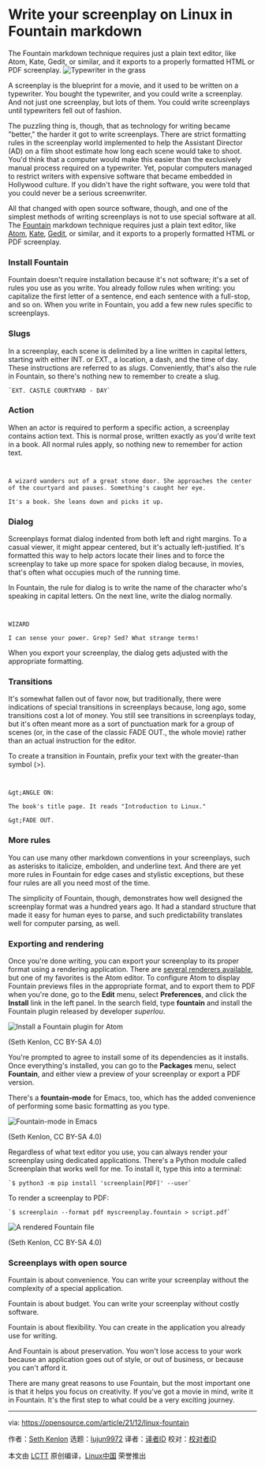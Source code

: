 [#]: subject: "Write your screenplay on Linux in Fountain markdown"
[#]: via: "https://opensource.com/article/21/12/linux-fountain"
[#]: author: "Seth Kenlon https://opensource.com/users/seth"
[#]: collector: "lujun9972"
[#]: translator: " "
[#]: reviewer: " "
[#]: publisher: " "
[#]: url: " "

Write your screenplay on Linux in Fountain markdown
======
The Fountain markdown technique requires just a plain text editor, like
Atom, Kate, Gedit, or similar, and it exports to a properly formatted
HTML or PDF screenplay.
![Typewriter in the grass][1]

A screenplay is the blueprint for a movie, and it used to be written on a typewriter. You bought the typewriter, and you could write a screenplay. And not just one screenplay, but lots of them. You could write screenplays until typewriters fell out of fashion.

The puzzling thing is, though, that as technology for writing became "better," the harder it got to write screenplays. There are strict formatting rules in the screenplay world implemented to help the Assistant Director (AD) on a film shoot estimate how long each scene would take to shoot. You'd think that a computer would make this easier than the exclusively manual process required on a typewriter. Yet, popular computers managed to restrict writers with expensive software that became embedded in Hollywood culture. If you didn't have the right software, you were told that you could never be a serious screenwriter.

All that changed with open source software, though, and one of the simplest methods of writing screenplays is not to use special software at all. The [Fountain][2] markdown technique requires just a plain text editor, like [Atom][3], [Kate][4], [Gedit][5], or similar, and it exports to a properly formatted HTML or PDF screenplay.

### Install Fountain

Fountain doesn't require installation because it's not software; it's a set of rules you use as you write. You already follow rules when writing: you capitalize the first letter of a sentence, end each sentence with a full-stop, and so on. When you write in Fountain, you add a few new rules specific to screenplays.

### Slugs

In a screenplay, each scene is delimited by a line written in capital letters, starting with either INT. or EXT., a location, a dash, and the time of day. These instructions are referred to as _slugs_. Conveniently, that's also the rule in Fountain, so there's nothing new to remember to create a slug.


```
`EXT. CASTLE COURTYARD - DAY`
```

### Action

When an actor is required to perform a specific action, a screenplay contains action text. This is normal prose, written exactly as you'd write text in a book. All normal rules apply, so nothing new to remember for action text.


```


A wizard wanders out of a great stone door. She approaches the center of the courtyard and pauses. Something's caught her eye.

It's a book. She leans down and picks it up.

```

### Dialog

Screenplays format dialog indented from both left and right margins. To a casual viewer, it might appear centered, but it's actually left-justified. It's formatted this way to help actors locate their lines and to force the screenplay to take up more space for spoken dialog because, in movies, that's often what occupies much of the running time.

In Fountain, the rule for dialog is to write the name of the character who's speaking in capital letters. On the next line, write the dialog normally.


```


WIZARD

I can sense your power. Grep? Sed? What strange terms!

```

When you export your screenplay, the dialog gets adjusted with the appropriate formatting.

### Transitions

It's somewhat fallen out of favor now, but traditionally, there were indications of special transitions in screenplays because, long ago, some transitions cost a lot of money. You still see transitions in screenplays today, but it's often meant more as a sort of punctuation mark for a group of scenes (or, in the case of the classic FADE OUT., the whole movie) rather than an actual instruction for the editor.

To create a transition in Fountain, prefix your text with the greater-than symbol (&gt;).


```


&gt;ANGLE ON:

The book's title page. It reads "Introduction to Linux."

&gt;FADE OUT.

```

### More rules

You can use many other markdown conventions in your screenplays, such as asterisks to italicize, embolden, and underline text. And there are yet more rules in Fountain for edge cases and stylistic exceptions, but these four rules are all you need most of the time.

The simplicity of Fountain, though, demonstrates how well designed the screenplay format was a hundred years ago. It had a standard structure that made it easy for human eyes to parse, and such predictability translates well for computer parsing, as well.

### Exporting and rendering

Once you're done writing, you can export your screenplay to its proper format using a rendering application. There are [several renderers available][6], but one of my favorites is the Atom editor. To configure Atom to display Fountain previews files in the appropriate format, and to export them to PDF when you're done, go to the **Edit** menu, select **Preferences**, and click the **Install** link in the left panel. In the search field, type **fountain** and install the Fountain plugin released by developer _superlou_.

![Install a Fountain plugin for Atom][7]

(Seth Kenlon, CC BY-SA 4.0)

You're prompted to agree to install some of its dependencies as it installs. Once everything's installed, you can go to the **Packages** menu, select **Fountain**, and either view a preview of your screenplay or export a PDF version.

There's a **fountain-mode** for Emacs, too, which has the added convenience of performing some basic formatting as you type.

![Fountain-mode in Emacs][8]

(Seth Kenlon, CC BY-SA 4.0)

Regardless of what text editor you use, you can always render your screenplay using dedicated applications. There's a Python module called Screenplain that works well for me. To install it, type this into a terminal:


```
`$ python3 -m pip install 'screenplain[PDF]' --user`
```

To render a screenplay to PDF:


```
`$ screenplain --format pdf myscreenplay.fountain > script.pdf`
```

![A rendered Fountain file][9]

(Seth Kenlon, CC BY-SA 4.0)

### Screenplays with open source

Fountain is about convenience. You can write your screenplay without the complexity of a special application.

Fountain is about budget. You can write your screenplay without costly software.

Fountain is about flexibility. You can create in the application you already use for writing.

And Fountain is about preservation. You won't lose access to your work because an application goes out of style, or out of business, or because you can't afford it.

There are many great reasons to use Fountain, but the most important one is that it helps you focus on creativity. If you've got a movie in mind, write it in Fountain. It's the first step to what could be a very exciting journey.

--------------------------------------------------------------------------------

via: https://opensource.com/article/21/12/linux-fountain

作者：[Seth Kenlon][a]
选题：[lujun9972][b]
译者：[译者ID](https://github.com/译者ID)
校对：[校对者ID](https://github.com/校对者ID)

本文由 [LCTT](https://github.com/LCTT/TranslateProject) 原创编译，[Linux中国](https://linux.cn/) 荣誉推出

[a]: https://opensource.com/users/seth
[b]: https://github.com/lujun9972
[1]: https://opensource.com/sites/default/files/styles/image-full-size/public/lead-images/doc-dish-lead.png?itok=h3fCkVmU (Typewriter in the grass)
[2]: http://fountain.io
[3]: https://opensource.com/article/20/12/atom
[4]: https://opensource.com/article/20/12/kate-text-editor
[5]: https://opensource.com/article/20/12/gedit
[6]: https://fountain.io/apps
[7]: https://opensource.com/sites/default/files/fountain-atom.jpg (Install a Fountain plugin for Atom)
[8]: https://opensource.com/sites/default/files/fountain-emacs_0.jpg (Fountain-mode in Emacs)
[9]: https://opensource.com/sites/default/files/fountain-render.jpg (A rendered Fountain file)
